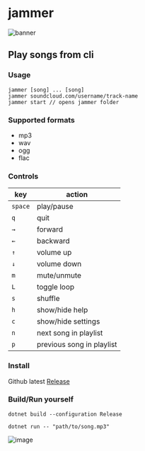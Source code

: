# jammer 

![banner](https://raw.githubusercontent.com/jooapa/signal-jammer/412b81208a1b783fd0034d5a23b43a223c80e51b/images/banner.png)
## Play songs from cli

### Usage
```
jammer [song] ... [song]
jammer soundcloud.com/username/track-name 
jammer start // opens jammer folder
```

### Supported formats
- mp3
- wav
- ogg
- flac

### Controls

| key | action |
|  --------  |  -------  |
| `space` | play/pause |
| `q` | quit |
| `→` | forward |
| `←` | backward |
| `↑` | volume up |
| `↓` | volume down |
| `m` | mute/unmute |
| `L` | toggle loop |
| `s` | shuffle |
| `h` | show/hide help |
| `c` | show/hide settings |
| `n` | next song in playlist |
| `p` | previous song in playlist |


### Install
Github latest [Release](https://github.com/jooapa/signal-jammer/releases/latest)

### Build/Run yourself
```
dotnet build --configuration Release
```
```
dotnet run -- "path/to/song.mp3"
```

![image](https://raw.githubusercontent.com/jooapa/jammer/main/jammer.png)